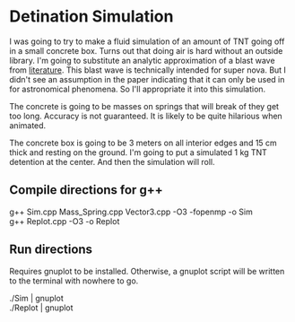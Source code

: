 # Detination Simulation

I was going to try to make a fluid simulation of an amount of TNT going off in a small concrete box.  Turns out that doing air is hard without an outside library. I'm going to substitute an analytic approximation of a blast wave from [literature](https://academic.oup.com/mnras/article/424/4/2522/1055350). This blast wave is technically intended for super nova. But I didn't see an assumption in the paper indicating that it can only be used in for astronomical phenomena. So I'll appropriate it into this simulation.

The concrete is going to be masses on springs that will break of they get too long. Accuracy is not guaranteed. It is likely to be quite hilarious when animated.

The concrete box is going to be 3 meters on all interior edges and 15 cm thick and resting on the ground. I'm going to put a simulated 1 kg TNT detention at the center. And then the simulation will roll.

## Compile directions for g++

g++ Sim.cpp Mass_Spring.cpp Vector3.cpp -O3 -fopenmp -o Sim  
g++ Replot.cpp -O3 -o Replot

## Run directions

Requires gnuplot to be installed. Otherwise, a gnuplot script will be written to the terminal with nowhere to go.

./Sim | gnuplot  
./Replot | gnuplot
